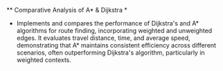 ** Comparative Analysis of A* & Dijkstra
*
* Implements and compares the performance of Dijkstra's and A* algorithms for route finding, incorporating weighted and unweighted edges. It evaluates travel distance, time, and average speed, demonstrating that A* maintains consistent efficiency across different scenarios, often outperforming Dijkstra's algorithm, particularly in weighted contexts.
